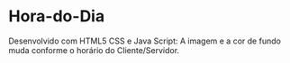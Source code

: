 # Hora-do-Dia
Desenvolvido com HTML5 CSS e Java Script: A imagem e a cor de fundo muda conforme o horário do Cliente/Servidor. 
